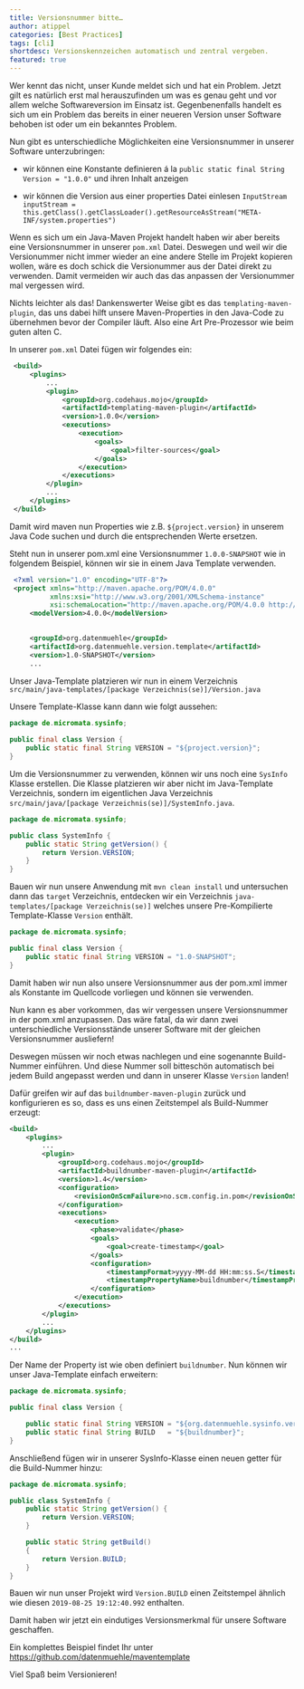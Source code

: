 ```yaml
---
title: Versionsnummer bitte…
author: atippel
categories: [Best Practices]
tags: [cli]
shortdesc: Versionskennzeichen automatisch und zentral vergeben.
featured: true
---
```


Wer kennt das nicht, unser Kunde meldet sich und hat ein Problem. Jetzt gilt es natürlich erst mal herauszufinden um was es genau geht und vor allem welche Softwareversion im Einsatz ist. Gegenbenenfalls  handelt es sich um ein Problem das bereits in einer neueren Version  unser Software behoben ist oder um ein bekanntes Problem.

Nun gibt es unterschiedliche Möglichkeiten eine Versionsnummer in unserer Software unterzubringen:

- wir können eine Konstante definieren á la `public static final String Version = "1.0.0"` und ihren Inhalt anzeigen

- wir können die Version aus einer properties Datei einlesen `InputStream inputStream = this.getClass().getClassLoader().getResourceAsStream("META-INF/system.properties")`

Wenn es sich um ein Java-Maven Projekt handelt haben wir aber bereits eine Versionsnummer in unserer `pom.xml` Datei. Deswegen und weil wir die Versionummer nicht immer wieder an  eine andere Stelle im Projekt kopieren wollen, wäre es doch schick die  Versionummer aus der Datei direkt zu verwenden. Damit vermeiden wir auch das das anpassen der Versionummer mal vergessen wird.

Nichts leichter als das! Dankenswerter Weise gibt es das `templating-maven-plugin`, das uns dabei hilft unsere Maven-Properties in den Java-Code zu  übernehmen bevor der Compiler läuft. Also eine Art Pre-Prozessor wie  beim guten alten C.

In unserer `pom.xml` Datei fügen wir folgendes ein:

```xml
 <build>
     <plugins>
         ...
         <plugin>
             <groupId>org.codehaus.mojo</groupId>
             <artifactId>templating-maven-plugin</artifactId>
             <version>1.0.0</version>
             <executions>
                 <execution>
                     <goals>
                         <goal>filter-sources</goal>
                     </goals>
                 </execution>
             </executions>
         </plugin>
         ...
     </plugins>
 </build>
```

Damit wird maven nun Properties wie z.B. `${project.version}` in unserem Java Code suchen und durch die entsprechenden Werte ersetzen.

Steht nun in unserer pom.xml eine Versionsnummer `1.0.0-SNAPSHOT` wie in folgendem Beispiel, können wir sie in einem Java Template verwenden.

```xml
 <?xml version="1.0" encoding="UTF-8"?>
 <project xmlns="http://maven.apache.org/POM/4.0.0"
          xmlns:xsi="http://www.w3.org/2001/XMLSchema-instance"
          xsi:schemaLocation="http://maven.apache.org/POM/4.0.0 http://maven.apache.org/xsd/maven-4.0.0.xsd">
     <modelVersion>4.0.0</modelVersion>
 

     <groupId>org.datenmuehle</groupId>
     <artifactId>org.datenmuehle.version.template</artifactId>
     <version>1.0-SNAPSHOT</version>
     ...
```

Unser Java-Template platzieren wir nun in einem Verzeichnis `src/main/java-templates/[package Verzeichnis(se)]/Version.java`

Unsere Template-Klasse kann dann wie folgt aussehen:

```java
package de.micromata.sysinfo;
 
public final class Version {
	public static final String VERSION = "${project.version}";
}
```

Um die Versionsnummer zu verwenden, können wir uns noch eine `SysInfo` Klasse erstellen. Die Klasse platzieren wir aber nicht im Java-Template Verzeichnis, sondern im eigentlichen Java Verzeichnis `src/main/java/[package Verzeichnis(se)]/SystemInfo.java`.

```java
package de.micromata.sysinfo;

public class SystemInfo {
	public static String getVersion() {
		return Version.VERSION;
	}
}
```

Bauen wir nun unsere Anwendung mit `mvn clean install` und untersuchen dann das `target` Verzeichnis, entdecken wir ein Verzeichnis `java-templates/[package Verzeichnis(se)]` welches unsere Pre-Kompilierte Template-Klasse `Version` enthält.

```java
package de.micromata.sysinfo;

public final class Version {
    public static final String VERSION = "1.0-SNAPSHOT";
}
```

Damit haben wir nun also unsere Versionsnummer aus der pom.xml immer  als Konstante im Quellcode vorliegen und können sie verwenden.

Nun kann es aber vorkommen, das wir vergessen unsere Versionsnummer  in der pom.xml anzupassen. Das wäre fatal, da wir dann zwei  unterschiedliche Versionsstände unserer Software mit der gleichen  Versionsnummer ausliefern!

Deswegen müssen wir noch etwas nachlegen und eine sogenannte  Build-Nummer einführen. Und diese Nummer soll bitteschön automatisch bei jedem Build angepasst werden und dann in unserer Klasse `Version` landen!

Dafür greifen wir auf das `buildnumber-maven-plugin` zurück und konfigurieren es so, dass es uns einen Zeitstempel als Build-Nummer erzeugt:

```xml
<build>
    <plugins>
        ...
        <plugin>
            <groupId>org.codehaus.mojo</groupId>
            <artifactId>buildnumber-maven-plugin</artifactId>
            <version>1.4</version>
            <configuration>
                <revisionOnScmFailure>no.scm.config.in.pom</revisionOnScmFailure>
            </configuration>
            <executions>
                <execution>
                    <phase>validate</phase>
                    <goals>
                        <goal>create-timestamp</goal>
                    </goals>
                    <configuration>
                        <timestampFormat>yyyy-MM-dd HH:mm:ss.S</timestampFormat>
                        <timestampPropertyName>buildnumber</timestampPropertyName>
                    </configuration>
                </execution>
            </executions>
        </plugin>
        ...
    </plugins>
</build>
...
```

Der Name der Property ist wie oben definiert `buildnumber`. Nun können wir unser Java-Template einfach erweitern:

```java
package de.micromata.sysinfo;

public final class Version {

    public static final String VERSION = "${org.datenmuehle.sysinfo.version}";
    public static final String BUILD   = "${buildnumber}";
}
```

Anschließend fügen wir in unserer SysInfo-Klasse einen neuen getter für die Build-Nummer hinzu:

```java
package de.micromata.sysinfo;

public class SystemInfo {
    public static String getVersion() {
        return Version.VERSION;
    }

    public static String getBuild()
    {
        return Version.BUILD;
    }
}
```

Bauen wir nun unser Projekt wird `Version.BUILD` einen Zeitstempel ähnlich wie diesen `2019-08-25 19:12:40.992` enthalten.

Damit haben wir jetzt ein eindutiges Versionsmerkmal für unsere Software geschaffen.

Ein komplettes Beispiel findet Ihr unter https://github.com/datenmuehle/maventemplate

Viel Spaß beim Versionieren!
